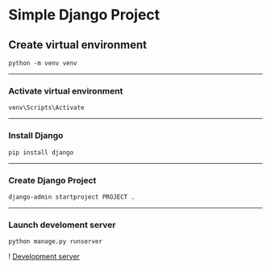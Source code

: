 # Simple Django Project

## Create virtual environment
```shell
python -m venv venv
```
----

### Activate virtual environment
```shell
venv\Scripts\Activate
```
---
### Install Django
```shell 
pip install django
```
---
### Create Django Project
```shell
django-admin startproject PROJECT .
```
---

### Launch develoment server
```shell
python manage.py runserver
```

! [Development server](https://learndjango.com/static/images/django42_welcome.png)